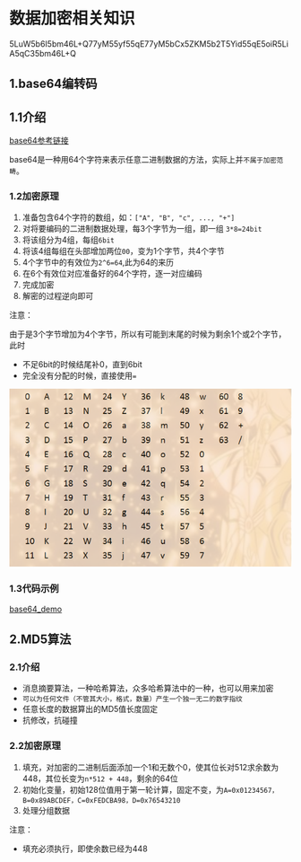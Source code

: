 # 数据加密相关知识

5LuW5b6I5bm46L+Q77yM55yf55qE77yM5bCx5ZKM5b2T5Yid55qE5oiR5LiA5qC35bm46L+Q

## 1.base64编转码

## 1.1介绍

[base64参考链接](https://www.liaoxuefeng.com/wiki/897692888725344/949441536192576)

base64是一种用64个字符来表示任意二进制数据的方法，实际上并`不属于加密范畴`。

### 1.2加密原理

1. 准备包含64个字符的数组，如：`["A", "B", "c", ..., "+"]`
2. 对将要编码的二进制数据处理，每3个字节为一组，即一组 `3*8=24bit`
3. 将该组分为4组，每组`6bit`
4. 将该4组每组在头部增加两位`00`，变为1个字节，共4个字节
5. 4个字节中的有效位为`2^6=64`,此为64的来历
6. 在6个有效位对应准备好的64个字符，逐一对应编码
7. 完成加密
8. 解密的过程逆向即可

注意：

由于是3个字节增加为4个字节，所以有可能到末尾的时候为剩余1个或2个字节，此时

- 不足6bit的时候结尾补0，直到6bit
- 完全没有分配的时候，直接使用`=`

![base64编码转换图](./images/base64编码对照表.png)

### 1.3代码示例

[base64_demo](./codes/base64/base64_demo.py)

## 2.MD5算法

### 2.1介绍

- 消息摘要算法，一种哈希算法，众多哈希算法中的一种，也可以用来加密
- `可以为任何文件（不管其大小，格式，数量）产生一个独一无二的数字指纹`
- 任意长度的数据算出的MD5值长度固定
- 抗修改，抗碰撞

### 2.2加密原理

1. 填充，对加密的二进制后面添加一个1和无数个0，使其位长对512求余数为448，其位长变为`n*512 + 448`，剩余的64位
2. 初始化变量，初始128位值用于第一轮计算，固定不变，为`A=0x01234567，B=0x89ABCDEF，C=0xFEDCBA98，D=0x76543210`
3. 处理分组数据

注意：

- 填充必须执行，即使余数已经为448
